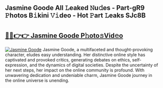 ## Jasmine Goode All 𝙻eaked 𝙽u𝚍es - Part-gR9 𝙿hotos B𝚒kini 𝚅𝚒deo - Hot 𝙿art 𝙻eaks SJc8B

# <h2><a href="http://ld7plwo.urlbe.top/?page=Jasmine+Goode">🔗🔗👉👉 Jasmine Goode P𝚑oto𝚜Vid𝚎o</a></h2>

[![Jasmine Goode](https://i.imgur.com/eBuTRDB.gif)](http://ld7plwo.urlbe.top/?page=Jasmine+Goode)
Jasmine Goode, a multifaceted and thought-provoking character, eludes easy understanding. Her distinctive online style has captivated and provoked critics, generating debates on ethics, self-expression, and the dynamics of digital societies. Despite the uncertainty of her next steps, her impact on the online community is profound. With unwavering dedication and undeniable charm, Jasmine Goode journey in the online universe is unending.
